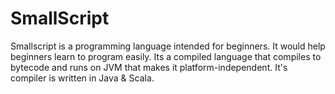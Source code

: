 # SmallScript
Smallscript is a  programming language intended for beginners. It would help beginners learn to program easily. Its a compiled language that compiles to bytecode and runs on JVM that makes it platform-independent. It's compiler is written in Java & Scala.


